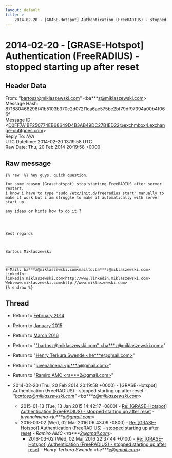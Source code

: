 ```yaml
---
layout: default
title: >
    2014-02-20 - [GRASE-Hotspot] Authentication (FreeRADIUS) - stopped starting up	after reset
---
```


# 2014-02-20 - [GRASE-Hotspot] Authentication (FreeRADIUS) - stopped starting up	after reset

## Header Data

From: "bartosz@miklaszewski.com" \<ba***z@miklaszewski.com\><br>
Message Hash: 871880468298f41b5103b370c2d072f1ca6ae575be2bf79df97394a00b4f066f<br>
Message ID: \<D0FF7A1BF250774EB68649D4B3AB49DC27B1ED22@exchmbox4.exchange-outitgoes.com\><br>
Reply To: _N/A_<br>
UTC Datetime: 2014-02-20 13:19:58 UTC<br>
Raw Date: Thu, 20 Feb 2014 20:19:58 +0000<br>

## Raw message

```
{% raw  %} hey guys, quick question,

for some reason (GraseHotspot) stop starting FreeRADIUS after server restart.
i know i have to type "sudo /etc/init.d/freeradius start" manually to make it work but i am struggle to make it automatically with server start up.

any ideas or hints how to do it ?




Best regards



Bartosz Miklaszewski


________________________________
E-Mail: ba***z@miklaszewski.com<mailto:ba***z@miklaszewski.com>
LinkedIn: linkedin.miklaszewski.com<http://www.linkedin.miklaszewski.com>
Web:www.miklaszewski.com<http://www.miklaszewski.com>
{% endraw %}
```

## Thread

+ Return to [February 2014](/archive/2014/02)
+ Return to [January 2015](/archive/2015/01)
+ Return to [March 2016](/archive/2016/03)

+ Return to "["bartosz@miklaszewski.com" <ba***z<span>@</span>miklaszewski.com>](/authors/ba___z_at_miklaszewski_com)"
+ Return to "[Henry Terkura Swende <he***e<span>@</span>gmail.com>](/authors/he___e_at_gmail_com)"
+ Return to "[juvenalmena <ju***a<span>@</span>gmail.com>](/authors/ju___a_at_gmail_com)"
+ Return to "[Ramiro AMC <ra***2<span>@</span>gmail.com>](/authors/ra___2_at_gmail_com)"

+ 2014-02-20 (Thu, 20 Feb 2014 20:19:58 +0000) - [GRASE-Hotspot] Authentication (FreeRADIUS) - stopped starting up	after reset - _"bartosz@miklaszewski.com" \<ba***z@miklaszewski.com\>_
  + 2015-01-13 (Tue, 13 Jan 2015 14:42:17 -0800) - [Re: [GRASE-Hotspot] Authentication (FreeRADIUS) - stopped starting up after reset](/archive/2015/01/26113496184e26827955c0c24ec1edf751a61c58497554b612c074b03162df6b) - _juvenalmena \<ju***a@gmail.com\>_
  + 2016-03-02 (Wed, 02 Mar 2016 06:43:09 -0800) - [Re: [GRASE-Hotspot] Authentication (FreeRADIUS) - stopped starting up after reset](/archive/2016/03/728cae453684f4fbbb1cb77da8e9c0d70655c54f323aabc0525412d0366b926f) - _Ramiro AMC \<ra***2@gmail.com\>_
    + 2016-03-02 (Wed, 02 Mar 2016 22:37:44 +0100) - [Re: [GRASE-Hotspot] Authentication (FreeRADIUS) - stopped starting up after reset](/archive/2016/03/1181ac9b891413e00fa6d5e60d8b6de96d9b1677265f39aa2f41365b9eb8643a) - _Henry Terkura Swende \<he***e@gmail.com\>_

